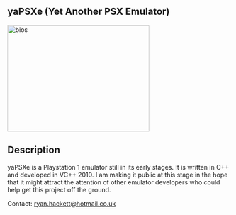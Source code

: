 ## yaPSXe (Yet Another PSX Emulator)

<img src="http://img27.imageshack.us/img27/7241/scph101.jpg" width="320" height="240" alt="bios" title="scph-101 boot" align="center" />

## Description

yaPSXe is a Playstation 1 emulator still in its early stages. It is written in C++ and developed in VC++ 2010. I am making it public at this stage in the hope that it might attract the attention of other emulator developers who could help get this project off the ground.

Contact: <a href="mailto:ryan.hackett@hotmail.co.uk">ryan.hackett@hotmail.co.uk</a>
